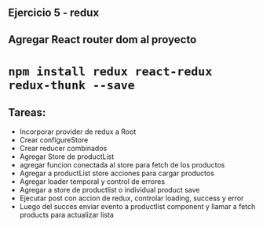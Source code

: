 ## Ejercicio 5 - redux

## Agregar React router dom al proyecto

# `npm install redux react-redux redux-thunk --save`

## Tareas:

- Incorporar provider de redux a Root
- Crear configureStore
- Crear reducer combinados
- Agregar Store de productList
- agregar funcion conectada al store para fetch de los productos
- Agregar a productList store acciones para cargar productos
- Agregar loader temporal y control de errores
- Agregar a store de productlist o individual product save
- Ejecutar post con accion de redux, controlar loading, success y error
- Luego del succes enviar evento a productlist component y llamar a fetch products para actualizar lista
